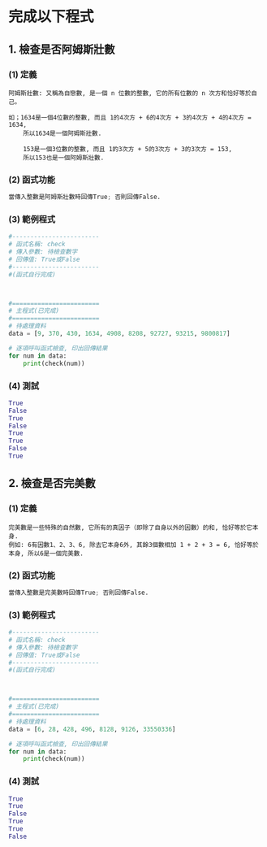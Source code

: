 # 完成以下程式

## 1. 檢查是否阿姆斯壯數

### (1) 定義
```
阿姆斯壯數: 又稱為自戀數, 是一個 n 位數的整數, 它的所有位數的 n 次方和恰好等於自己。

如；1634是一個4位數的整數, 而且 1的4次方 + 6的4次方 + 3的4次方 + 4的4次方 = 1634,
    所以1634是一個阿姆斯壯數.
    
    153是一個3位數的整數, 而且 1的3次方 + 5的3次方 + 3的3次方 = 153,
    所以153也是一個阿姆斯壯數.
```

### (2) 函式功能
``` python
當傳入整數是阿姆斯壯數時回傳True; 否則回傳False.
```

### (3) 範例程式
``` python
#------------------------
# 函式名稱: check
# 傳入參數: 待檢查數字
# 回傳值: True或False
#------------------------
#(函式自行完成)



#========================
# 主程式(已完成)
#========================
# 待處理資料
data = [9, 370, 430, 1634, 4908, 8208, 92727, 93215, 9800817]

# 逐項呼叫函式檢查, 印出回傳結果
for num in data:
    print(check(num))
```

### (4) 測試
``` python
True
False
True
False
True
True
False
True
```



## 2. 檢查是否完美數

### (1) 定義
```
完美數是一些特殊的自然數, 它所有的真因子（即除了自身以外的因數）的和, 恰好等於它本身. 
例如: 6有因數1、2、3、6, 除去它本身6外, 其餘3個數相加 1 + 2 + 3 = 6, 恰好等於本身, 所以6是一個完美數.
```

### (2) 函式功能
``` python
當傳入整數是完美數時回傳True; 否則回傳False.
```

### (3) 範例程式
``` python
#------------------------
# 函式名稱: check
# 傳入參數: 待檢查數字
# 回傳值: True或False
#------------------------
#(函式自行完成)



#========================
# 主程式(已完成)
#========================
# 待處理資料
data = [6, 28, 428, 496, 8128, 9126, 33550336]

# 逐項呼叫函式檢查, 印出回傳結果
for num in data:
    print(check(num))
```

### (4) 測試
``` python
True
True 
False
True
True
False
```
